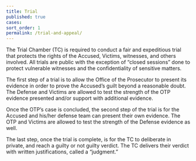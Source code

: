 ```yaml
---
title: Trial
published: true
cases:
sort_order: 1
permalink: /trial-and-appeal/
---
```



The Trial Chamber (TC) is required to conduct a fair and expeditious trial that protects the rights of the Accused, Victims, witnesses, and others involved. All trials are public with the exception of “closed sessions” done to protect vulnerable witnesses and the confidentiality of sensitive matters.

The first step of a trial is to allow the Office of the Prosecutor to present its evidence in order to prove the Accused’s guilt beyond a reasonable doubt. The Defense and Victims are allowed to test the strength of the OTP evidence presented and/or support with additional evidence.

Once the OTP’s case is concluded, the second step of the trial is for the Accused and his/her defense team can present their own evidence. The OTP and Victims are allowed to test the strength of the Defense evidence as well.

The last step, once the trial is complete, is for the TC to deliberate in private, and reach a guilty or not guilty verdict. The TC delivers their verdict with written justifications, called a “judgment.”
